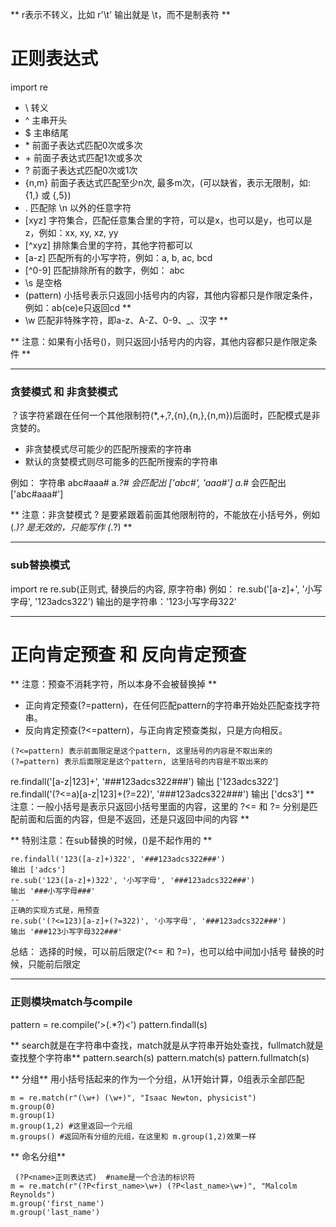 ** r表示不转义，比如 r'\t' 输出就是 \t，而不是制表符 **

# 正则表达式
import re
* \ 转义
* ^ 主串开头
* $ 主串结尾
* \* 前面子表达式匹配0次或多次
* \+ 前面子表达式匹配1次或多次
* ? 前面子表达式匹配0次或1次
* {n,m} 前面子表达式匹配至少n次, 最多m次，(可以缺省，表示无限制，如: {1,} 或 {,5})
* . 匹配除 \n 以外的任意字符
* [xyz] 字符集合，匹配任意集合里的字符，可以是x，也可以是y，也可以是z，例如：xx, xy, xz, yy
* \[^xyz] 排除集合里的字符，其他字符都可以
* [a-z] 匹配所有的小写字符，例如：a, b, ac, bcd
* \[^0-9] 匹配排除所有的数字，例如： abc
* \s 是空格
* (pattern) 小括号表示只返回小括号内的内容，其他内容都只是作限定条件，例如：ab(ce)e只返回cd **
* \w 匹配非特殊字符，即a-z、A-Z、0-9、_、汉字 **

** 注意：如果有小括号()，则只返回小括号内的内容，其他内容都只是作限定条件 **

---
### 贪婪模式 和 非贪婪模式
？该字符紧跟在任何一个其他限制符(*,+,?,{n},{n,},{n,m})后面时，匹配模式是非贪婪的。
* 非贪婪模式尽可能少的匹配所搜索的字符串
* 默认的贪婪模式则尽可能多的匹配所搜索的字符串

例如：
字符串 abc#aaa#
a.*?# 会匹配出 ['abc#', 'aaa#']
a.*# 会匹配出 ['abc#aaa#']

** 注意：非贪婪模式 ? 是要紧跟着前面其他限制符的，不能放在小括号外，例如 (.*)? 是无效的，只能写作 (.*?) **

---
### sub替换模式
import re
re.sub(正则式, 替换后的内容, 原字符串)
例如：
re.sub('[a-z]+', '小写字母', '123adcs322')
输出的是字符串：'123小写字母322'

---
# 正向肯定预查 和 反向肯定预查
** 注意：预查不消耗字符，所以本身不会被替换掉 **
* 正向肯定预查(?=pattern)，在任何匹配pattern的字符串开始处匹配查找字符串。
* 反向肯定预查(?<=pattern)，与正向肯定预查类拟，只是方向相反。

```
(?<=pattern) 表示前面限定是这个pattern, 这里括号的内容是不取出来的
(?=pattern) 表示后面限定是这个pattern, 这里括号的内容是不取出来的
```

re.findall('[a-z|123]+', '###123adcs322###')
输出 ['123adcs322']
re.findall('(?<=a)[a-z|123]+(?=22)', '###123adcs322###')
输出 ['dcs3']
** 注意：一般小括号是表示只返回小括号里面的内容，这里的 ?<= 和 ?= 分别是匹配前面和后面的内容，但是不返回，还是只返回中间的内容 **

** 特别注意：在sub替换的时候，()是不起作用的 **
```
re.findall('123([a-z]+)322', '###123adcs322###')
输出 ['adcs']
re.sub('123([a-z]+)322', '小写字母', '###123adcs322###')
输出 '###小写字母###'
--
正确的实现方式是，用预查
re.sub('(?<=123)[a-z]+(?=322)', '小写字母', '###123adcs322###')
输出 '###123小写字母322###'
```
总结：
选择的时候，可以前后限定(?<= 和 ?=)，也可以给中间加小括号
替换的时候，只能前后限定

---
### 正则模块match与compile
pattern = re.compile('>(.*?)<')
pattern.findall(s)

** search就是在字符串中查找，match就是从字符串开始处查找，fullmatch就是查找整个字符串**
pattern.search(s)
pattern.match(s)
pattern.fullmatch(s)

** 分组**
用小括号括起来的作为一个分组，从1开始计算，0组表示全部匹配
```
m = re.match(r"(\w+) (\w+)", "Isaac Newton, physicist")
m.group(0)
m.group(1)
m.group(1,2) #这里返回一个元组
m.groups() #返回所有分组的元组，在这里和 m.group(1,2)效果一样
```

** 命名分组**
```
 (?P<name>正则表达式)  #name是一个合法的标识符
m = re.match(r"(?P<first_name>\w+) (?P<last_name>\w+)", "Malcolm Reynolds")
m.group('first_name')
m.group('last_name')
```


